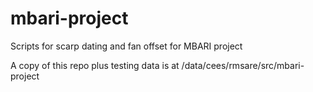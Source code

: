 # mbari-project
Scripts for scarp dating and fan offset for MBARI project

A copy of this repo plus testing data is at /data/cees/rmsare/src/mbari-project
